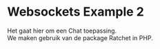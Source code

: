 # Websockets Example 2
Het gaat hier om een Chat toepassing.  
We maken gebruik van de package Ratchet in PHP.  
  
